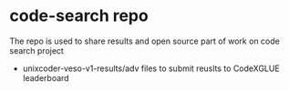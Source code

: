 # code-search repo

The repo is used to share results and open source part of work on code search project

- unixcoder-veso-v1-results/adv files to submit reuslts to CodeXGLUE leaderboard
